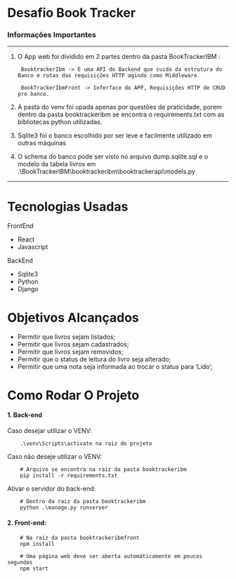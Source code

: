 # Desafio Book Tracker

### Informações Importantes
---
1. O App web foi dividido em 2 partes dentro da pasta BookTrackerIBM :

        BooktrackerIbm -> É uma API do Backend que cuida da estrutura do Banco e rotas das requisições HTTP agindo como Middleware.

        BookTrackerIbmFront -> Inferface do APP, Requisições HTTP de CRUD pro banco.

2. A pasta do venv foi upada apenas por questões de praticidade, porem dentro da pasta booktrackeribm se encontra o requirements.txt com as bibliotecas python utilizadas.

3. Sqlite3 foi o banco escolhido por ser leve e facilmente utilizado em outras máquinas

4. O schema do banco pode ser visto no arquivo dump.sqlite.sql e o modelo da tabela livros em .\BookTrackerIBM\booktrackeribm\booktrackerapi\models.py
---

# Tecnologias Usadas

FrontEnd
- React
- Javascript

BackEnd
- Sqlite3
- Python
- Django

# Objetivos Alcançados

- Permitir que livros sejam listados;
- Permitir que livros sejam cadastrados;
- Permitir que livros sejam removidos;
- Permitir que o status de leitura do livro seja alterado;
- Permitir que uma nota seja informada ao trocar o status para ‘Lido’;

# Como Rodar O Projeto

#### 1. Back-end 
Caso desejar utilizar o VENV:
    
        .\venv\Scripts\activate na raiz do projeto
        
Caso não deseje utilizar o VENV:
    
        # Arquivo se encontra na raiz da pasta booktrackeribm
        pip install -r requirements.txt 
    
Ativar o servidor do back-end:

        # Dentro da raiz da pasta booktrackeribm
        python .\manage.py runserver
        
#### 2. Front-end:

        # Na raiz da pasta booktrackeribmfront
        npm install
		
		# Uma página web deve ser aberta automáticamente em poucos segundos
        npm start


